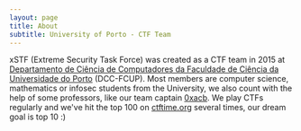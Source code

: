 ```yaml
---
layout: page
title: About
subtitle: University of Porto - CTF Team
---
```


xSTF (Extreme Security Task Force) was created as a CTF team in 2015 at [Departamento de Ciência de Computadores da Faculdade de Ciência da Universidade do Porto](https://sigarra.up.pt/fcup/en/uni_geral.unidade_view?pv_unidade=89) (DCC-FCUP). Most members are computer science, mathematics or infosec students from the University, we also count with the help of some professors, like our team captain [0xacb](https://pwning.re/). We play CTFs regularly and we've hit the top 100 on [ctftime.org](https://ctftime.org/team/15341) several times, our dream goal is top 10 :)
